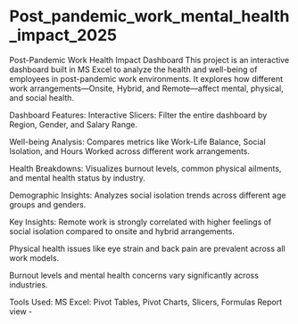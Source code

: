 # Post_pandemic_work_mental_health_impact_2025
Post-Pandemic Work Health Impact Dashboard
This project is an interactive dashboard built in MS Excel to analyze the health and well-being of employees in post-pandemic work environments. It explores how different work arrangements—Onsite, Hybrid, and Remote—affect mental, physical, and social health.

Dashboard Features:
Interactive Slicers: Filter the entire dashboard by Region, Gender, and Salary Range.

Well-being Analysis: Compares metrics like Work-Life Balance, Social Isolation, and Hours Worked across different work arrangements.

Health Breakdowns: Visualizes burnout levels, common physical ailments, and mental health status by industry.

Demographic Insights: Analyzes social isolation trends across different age groups and genders.

Key Insights:
Remote work is strongly correlated with higher feelings of social isolation compared to onsite and hybrid arrangements.

Physical health issues like eye strain and back pain are prevalent across all work models.

Burnout levels and mental health concerns vary significantly across industries.

Tools Used:
MS Excel: Pivot Tables, Pivot Charts, Slicers, Formulas
Report view -

